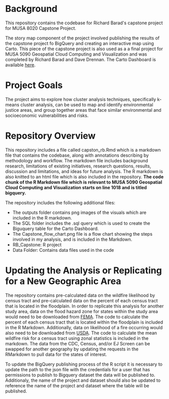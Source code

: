 # Background

This repository contains the codebase for Richard Barad's capstone project for MUSA 8020 Capstone Project. 

The story map component of the project involved publishing the results of the capstone project fo BigQuery and creating an interactive map using Carto. This piece of the capstone project is also used as a a final project for MUSA 5090 Geospatial Cloud Computing and Visualization and was completed by Richard Barad and Dave Drennan. The Carto Dashboard is available [here](https://clausa.app.carto.com/map/39f234f9-2648-42cf-a2c1-f0ba9b860aec). 

# Project Goals

The project aims to explore how cluster analysis techniques, specifically k-means cluster analysis, can be used to map and identify environmental justice areas, and group together areas that face similar environmental and socioeconomic vulnerabilities and risks.

# Repository Overview

This repository includes a file called capston_rb.Rmd which is a markdown file that contains the codebase, along with annotations describing by methodology and workflow. The markdown file includes background research, limitations of existing initiatives, research questions, results, discussion and limitations, and ideas for future analysis. The R markdown is also knitted to an html file which is also included in the repository. **The code chunk of the R Markdown file which is relevant to MUSA 5090 Geospatial Cloud Computing and Visualization starts on line 1018 and is titled bigquery.**

The repository includes the following additional files:

* The outputs folder contains png images of the visuals which are included in the R markdown.
* The SQL folder includes the .sql query which is used to create the Biguquery table for the Carto Dashboard. 
* The Capstone_flow_chart.png file is a flow chart showing the steps involved in my analysis, and is included in the Markdown. 
* RB_Capstone: R project
* Data Folder: Contains data files used in the code

# Updating the Analysis or Replicating for a New Geographic Area

The repository contains pre-calculated data on the wildfire likelihood by census tract and pre-calculated data on the percent of each census tract that is located in the floodplain. In order to replicate this analysis for another study area, data on the flood hazard zone for states within the study area would need to be downloaded from [FEMA](https://msc.fema.gov/portal/advanceSearch). The code to calculate the percent of each census tract that is located within the floodplain is included in the R Markdown. Additionally, data on likelihood of a fire occurring would also need to be downloaded from [USDA](https://wildfirerisk.org/). The code to calculate the mean wildfire risk for a census tract using zonal statistics is included in the markdown. The data from the CDC, Census, and/or EJ Screen can be swapped for another geography by updating the requests in the RMarkdown to pull data for the states of interest.

To update the BigQuery publishing process of the R script it is necessary to update the path to the json file with the credentials for a user that has permissions to publish to Bigquery dataset the data will be published to. Additionaly, the name of the project and dataset should also be updated to reference the name of the project and dataset where the table will be published.



